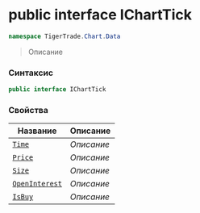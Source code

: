 
# public interface IChartTick
```csharp
namespace TigerTrade.Chart.Data
```



> Описание

### Синтаксис
```csharp
public interface IChartTick
```


### Свойства
| Название | Описание |
| --- | --- |
| [`Time`](./IChartTick.cs/Свойства/Time.md) | *Описание* |
| [`Price`](./IChartTick.cs/Свойства/Price.md) | *Описание* |
| [`Size`](./IChartTick.cs/Свойства/Size.md) | *Описание* |
| [`OpenInterest`](./IChartTick.cs/Свойства/OpenInterest.md) | *Описание* |
| [`IsBuy`](./IChartTick.cs/Свойства/IsBuy.md) | *Описание* |



